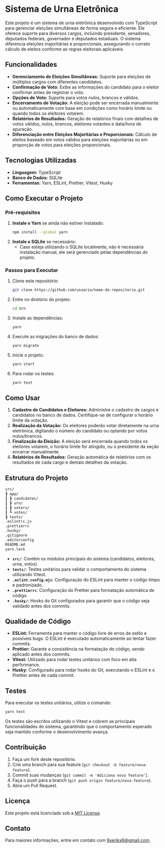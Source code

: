 # Sistema de Urna Eletrônica

Este projeto é um sistema de urna eletrônica desenvolvido com TypeScript para gerenciar eleições simultâneas de forma segura e eficiente. Ele oferece suporte para diversos cargos, incluindo presidente, senadores, deputados federais, governador e deputados estaduais. O sistema diferencia eleições majoritárias e proporcionais, assegurando o correto cálculo de eleitos conforme as regras eleitorais aplicáveis.

## Funcionalidades

- **Gerenciamento de Eleições Simultâneas:** Suporte para eleições de múltiplos cargos com diferentes candidatos.
- **Confirmação de Voto:** Exibe as informações do candidato para o eleitor confirmar antes de registrar o voto.
- **Opções de Voto:** Suporte para votos nulos, brancos e válidos.
- **Encerramento de Votação:** A eleição pode ser encerrada manualmente ou automaticamente com base em condições como horário limite ou quando todos os eleitores votarem.
- **Relatórios de Resultados:** Geração de relatórios finais com detalhes de votos válidos, nulos, brancos, eleitores votantes e data/hora de apuração.
- **Diferenciação entre Eleições Majoritárias e Proporcionais:** Cálculo de eleitos baseado em votos válidos para eleições majoritárias ou em proporção de votos para eleições proporcionais.

## Tecnologias Utilizadas

- **Linguagem:** TypeScript
- **Banco de Dados:** SQLite
- **Ferramentas:** Yarn, ESLint, Prettier, Vitest, Husky

## Como Executar o Projeto

### Pré-requisitos

1. **Instale o Yarn** se ainda não estiver instalado:
   ```bash
   npm install --global yarn
   ```
2. **Instale o SQLite** se necessário:
   - Caso esteja utilizando o SQLite localmente, não é necessária instalação manual, ele será gerenciado pelas dependências do projeto.

### Passos para Executar

1. Clone este repositório:
   ```bash
   git clone https://github.com/usuario/nome-do-repositorio.git
   ```
2. Entre no diretório do projeto:
   ```bash
   cd Urn
   ```
3. Instale as dependências:
   ```bash
   yarn
   ```
4. Execute as migrações do banco de dados:
   ```bash
   yarn migrate
   ```
5. Inicie o projeto:
   ```bash
   yarn start
   ```
6. Para rodar os testes:
   ```bash
   yarn test
   ```

## Como Usar

1. **Cadastro de Candidatos e Eleitores:** Administre o cadastro de cargos e candidatos no banco de dados. Certifique-se de configurar o horário limite da votação.
2. **Realização da Votação:** Os eleitores poderão votar diretamente na urna eletrônica, digitando o número do candidato ou optando por votos nulos/brancos.
3. **Finalização da Eleição:** A eleição será encerrada quando todos os eleitores votarem, o horário limite for atingido, ou o presidente da seção encerrar manualmente.
4. **Relatórios de Resultados:** Geração automática de relatórios com os resultados de cada cargo e demais detalhes da votação.

## Estrutura do Projeto

```bash
src/
┣ app/
┃ ┣ candidates/
┃ ┣ urn/
┃ ┣ voters/
┃ ┗ votes/
┣ tests/
.eslintrc.js
.prettierrc
.husky/
.gitignore
.editorconfig
README.md
yarn.lock
```

- **`src/`**: Contém os módulos principais do sistema (candidatos, eleitores, urna, votos).
- **`tests/`**: Testes unitários para validar o comportamento do sistema utilizando Vitest.
- **`.eslint.config.mjs`**: Configuração do ESLint para manter o código limpo e padronizado.
- **`.prettierrc`**: Configuração do Prettier para formatação automática de código.
- **`.husky/`**: Hooks do Git configurados para garantir que o código seja validado antes dos commits.

## Qualidade de Código

- **ESLint:** Ferramenta para manter o código livre de erros de estilo e possíveis bugs. O ESLint é executado automaticamente ao tentar fazer commits.
- **Prettier:** Garante a consistência na formatação do código, sendo aplicado antes dos commits.
- **Vitest:** Utilizado para rodar testes unitários com foco em alta performance.
- **Husky:** Configurado para rodar hooks do Git, executando o ESLint e o Prettier antes de cada commit.

## Testes

Para executar os testes unitários, utilize o comando:
```bash
yarn test
```

Os testes são escritos utilizando o Vitest e cobrem as principais funcionalidades do sistema, garantindo que o comportamento esperado seja mantido conforme o desenvolvimento avança.

## Contribuição

1. Faça um fork deste repositório.
2. Crie uma branch para sua feature (`git checkout -b feature/nova-feature`).
3. Commit suas mudanças (`git commit -m 'Adiciona nova feature'`).
4. Faça o push para a branch (`git push origin feature/nova-feature`).
5. Abra um Pull Request.

## Licença

Este projeto está licenciado sob a [MIT License](LICENSE).

## Contato

Para maiores informações, entre em contato com [9xerikx6@gmail.com](mailto:9xerikx6@gmail.com).
